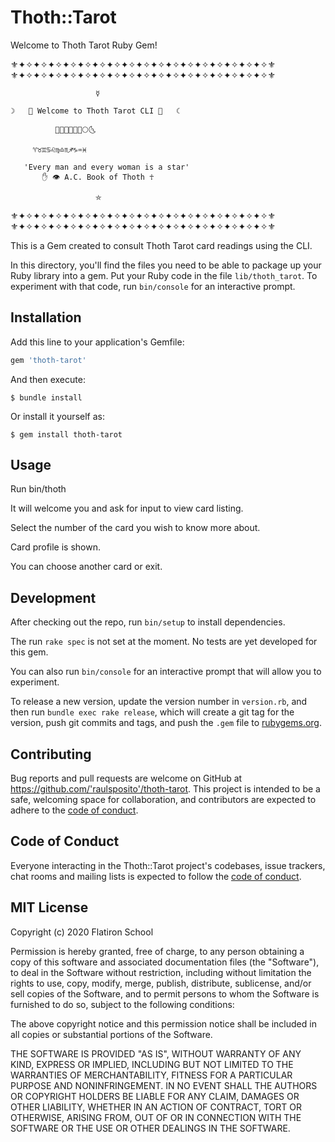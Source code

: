 # Thoth::Tarot

Welcome to Thoth Tarot Ruby Gem! 

⚜✦✧✦✧✦✧✦✧✦✧✦✧✦✧✦✧✦✧✦✧✦✧✦✧✦✧✦✧✦✧✦✧✦✧⚜
⚜✦✧✦✧✦✧✦✧✦✧✦✧✦✧✦✧✦✧✦✧✦✧✦✧✦✧✦✧✦✧✦✧✦✧⚜

                       ☿️                               
                        
    ☽   🔮 Welcome to Thoth Tarot CLI 🔮   ☾          
                        
              🌛🌖🌗🌑🌓🌔🌕🌜                      
                        
         ♈♉♊♋♌♍♎♏♐♑♒♓                
                        
       'Every man and every woman is a star'           
           ✋ 👁 A.C. Book of Thoth ☥                  
                        
                       ⛤                              
                      
⚜✦✧✦✧✦✧✦✧✦✧✦✧✦✧✦✧✦✧✦✧✦✧✦✧✦✧✦✧✦✧✦✧✦✧⚜
⚜✦✧✦✧✦✧✦✧✦✧✦✧✦✧✦✧✦✧✦✧✦✧✦✧✦✧✦✧✦✧✦✧✦✧⚜

This is a Gem created to consult Thoth Tarot card readings using the CLI.

In this directory, you'll find the files you need to be able to package up your Ruby library into a gem. Put your Ruby code in the file `lib/thoth_tarot`. To experiment with that code, run `bin/console` for an interactive prompt.

## Installation

Add this line to your application's Gemfile:

```ruby
gem 'thoth-tarot'
```

And then execute:

    $ bundle install

Or install it yourself as:

    $ gem install thoth-tarot

## Usage

Run bin/thoth

It will welcome you and ask for input to view card listing.

Select the number of the card you wish to know more about.

Card profile is shown.

You can choose another card or exit.


## Development

After checking out the repo, run `bin/setup` to install dependencies. 

The run `rake spec` is not set at the moment. No tests are yet developed for this gem.

You can also run `bin/console` for an interactive prompt that will allow you to experiment.

To release a new version, update the version number in `version.rb`, and then run `bundle exec rake release`, which will create a git tag for the version, push git commits and tags, and push the `.gem` file to [rubygems.org](https://rubygems.org).

## Contributing

Bug reports and pull requests are welcome on GitHub at https://github.com/'raulsposito'/thoth-tarot. This project is intended to be a safe, welcoming space for collaboration, and contributors are expected to adhere to the [code of conduct](https://github.com/'raulsposito'/thoth-tarot/blob/master/CODE_OF_CONDUCT.md).


## Code of Conduct

Everyone interacting in the Thoth::Tarot project's codebases, issue trackers, chat rooms and mailing lists is expected to follow the [code of conduct](https://github.com/'raulsposito'/thoth-tarot/blob/master/CODE_OF_CONDUCT.md).

## MIT License 

Copyright (c) 2020 Flatiron School 

Permission is hereby granted, free of charge, to any person obtaining a copy of this software and associated documentation files (the "Software"), to deal in the Software without restriction, including without limitation the rights to use, copy, modify, merge, publish, distribute, sublicense, and/or sell copies of the Software, and to permit persons to whom the Software is furnished to do so, subject to the following conditions:

The above copyright notice and this permission notice shall be included in all copies or substantial portions of the Software.

THE SOFTWARE IS PROVIDED "AS IS", WITHOUT WARRANTY OF ANY KIND, EXPRESS OR IMPLIED, INCLUDING BUT NOT LIMITED TO THE WARRANTIES OF MERCHANTABILITY, FITNESS FOR A PARTICULAR PURPOSE AND NONINFRINGEMENT. IN NO EVENT SHALL THE AUTHORS OR COPYRIGHT HOLDERS BE LIABLE FOR ANY CLAIM, DAMAGES OR OTHER LIABILITY, WHETHER IN AN ACTION OF CONTRACT, TORT OR OTHERWISE, ARISING FROM, OUT OF OR IN CONNECTION WITH THE SOFTWARE OR THE USE OR OTHER DEALINGS IN THE SOFTWARE.
